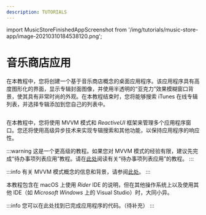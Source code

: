```yaml
---
description: TUTORIALS
---
```


import MusicStoreFinishedAppScreenshot from '/img/tutorials/music-store-app/image-20210310184538120.png';

# 音乐商店应用

在本教程中，您将创建一个基于音乐商店概念的桌面应用程序。该应用程序具有高度图形化的界面，显示专辑封面图像，并使用半透明的“亚克力”效果模糊窗口背景，使其具有非常时尚的外观。在本教程结束时，您将能够搜索 iTunes 在线专辑列表，并选择专辑添加到您自己的列表中。

<p><img className="image-zoom-medium" src={MusicStoreFinishedAppScreenshot} alt="" /></p>

在本教程中，您将使用 MVVM 模式和 _ReactiveUI_ 框架来管理多个应用程序窗口。您还将使用高级异步技术来实现专辑搜索和其他功能，以保持应用程序的响应性。

:::warning
这是一个更高级的教程。如果您对 MVVM 模式的经验有限，建议先完成“待办事项列表应用”教程。请在[此处](https://github.com/AvaloniaUI/Avalonia.Samples/tree/main/src/Avalonia.Samples/CompleteApps/SimpleToDoList)阅读有关“待办事项列表应用”的教程。
:::

:::info
有关 MVVM 模式概念的信息和背景，请参阅[此处](../../concepts/the-mvvm-pattern/)。
:::

本教程包含在 macOS 上使用 _Rider_ IDE 的说明，但在其他操作系统上以及使用其他 IDE（如 _Microsoft Windows_ 上的 Visual Studio）时，大同小异。

:::info
您可以在此处找到已完成应用程序的代码。（待补充）
:::
